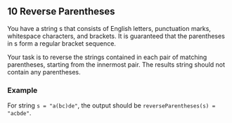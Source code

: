 ## 10 Reverse Parentheses

You have a string s that consists of English letters, punctuation marks, whitespace characters, and brackets. It is guaranteed that the parentheses in s form a regular bracket sequence.

Your task is to reverse the strings contained in each pair of matching parentheses, starting from the innermost pair. The results string should not contain any parentheses.

### Example

For string `s = "a(bc)de"`, the output should be
`reverseParentheses(s) = "acbde"`.
